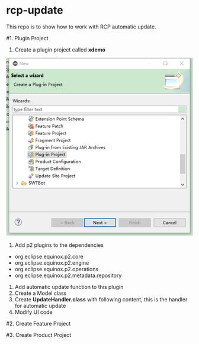 # rcp-update
This repo is to show how to work with RCP automatic update.

#1. Plugin Project
1. Create a plugin project called **xdemo**

![alt text](https://github.com/Sean-PAN2014/rcp-update/blob/master/pic/1.%20Plugin%20Project/panxinyang_1476763224965_34.png)

1. Add p2 plugins to the dependencies
  - org.eclipse.equinox.p2.core
  - org.eclipse.equinox.p2.engine
  - org.eclipse.equinox.p2.operations
  - org.eclipse.equinox.p2.metadata.repository
1. Add automatic update function to this plugin
  1. Create a Model class
  1. Create **UpdateHandler.class** with following content, this is the handler for automatic update
  1. Modify UI code


#2. Create Feature Project

#3. Create Product Project
